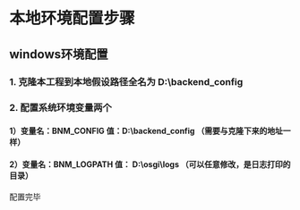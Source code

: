 # 本地环境配置步骤
## windows环境配置
### 1. 克隆本工程到本地假设路径全名为 D:\backend_config
### 2. 配置系统环境变量两个
#### 1）变量名：BNM_CONFIG 值：D:\backend_config （需要与克隆下来的地址一样）
#### 2）变量名：BNM_LOGPATH 值： D:\osgi\logs （可以任意修改，是日志打印的目录）

配置完毕